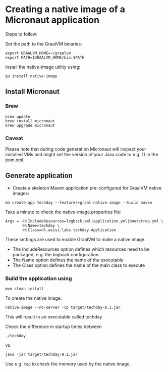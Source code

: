 # Creating a native image of a Micronaut application

Steps to follow:

Set the path to the GraalVM binaries:

```
export GRAALVM_HOME=~/graalvm
export PATH=$GRAALVM_HOME/bin:$PATH
```
Install the native-image utility using:

```
gu install native-image
```

## Install Micronaut

### Brew
```
brew update
brew install micronaut
brew upgrade micronaut
```

### Caveat

Please note that during code generation Micronaut will inspect your installed VMs and might set the version of your Java code to e.g. 11 in the pom.xml.

## Generate application 

* Create a skeleton Maven application pre-configured for GraalVM native images:

```
mn create-app techday --features=graal-native-image --build maven
```

Take a minute to check the native-image.properties file:

```
Args = -H:IncludeResources=logback.xml|application.yml|bootstrap.yml \
       -H:Name=techday \
       -H:Class=nl.avisi.labs.techday.Application
```


These settings are used to enable GraalVM to make a native image. 

* The IncludeResources option defines which resources need to be packaged, e.g. the logback configuration.
* The Name option defines the name of the executable
* The Class option defines the name of the main class to execute 

### Build the application using 

```
mvn clean install
```

To create the native image:

```
native-image --no-server -cp target/techday-0.1.jar
```

This will result in an executable called techday

Check the difference in startup times between 

```
./techday
```
vs.
```
java -jar target/techday-0.1.jar
```

Use e.g. ```top``` to check the memory used by the native image.
